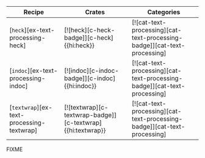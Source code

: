 | Recipe | Crates | Categories |
|--------|--------|------------|
| [`heck`][ex-text-processing-heck] | [![heck][c-heck-badge]][c-heck]{{hi:heck}} | [![cat-text-processing][cat-text-processing-badge]][cat-text-processing] |
| [`indoc`][ex-text-processing-indoc] | [![indoc][c-indoc-badge]][c-indoc]{{hi:indoc}} | [![cat-text-processing][cat-text-processing-badge]][cat-text-processing] |
| [`textwrap`][ex-text-processing-textwrap] | [![textwrap][c-textwrap-badge]][c-textwrap]{{hi:textwrap}} | [![cat-text-processing][cat-text-processing-badge]][cat-text-processing] |

<div class="hidden">
FIXME
</div>

